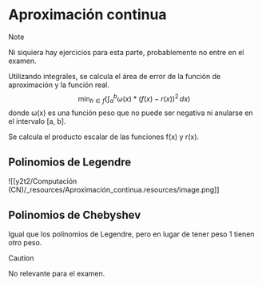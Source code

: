 

# Aproximación continua
> [!NOTE]
> Ni siquiera hay ejercicios para esta parte, probablemente no entre en el examen.

Utilizando integrales, se calcula el área de error de la función de aproximación y la función real.
$$\min_{h \in f}(\int_{a}^{b} \omega (x) * (f(x) - r(x)) ^2\, dx)$$donde ω(x) es una función peso que no puede ser negativa ni anularse en el intervalo [a, b].

Se calcula el producto escalar de las funciones f(x) y r(x).


## Polinomios de Legendre
![[y2t2/Computación (CN)/_resources/Aproximación_continua.resources/image.png]]

## Polinomios de Chebyshev
Igual que los polinomios de Legendre, pero en lugar de tener peso 1 tienen otro peso.
> [!CAUTION]
> No relevante para el examen.
